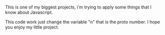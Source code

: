 This is one of my biggest projects, i'm trying to apply some things that I know about Javascript. 

This code work just change the variable "n" that is the proto number. I hope you enjoy my little project.
